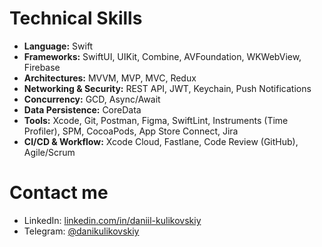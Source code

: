 
# Technical Skills

- **Language:** Swift  
- **Frameworks:** SwiftUI, UIKit, Combine, AVFoundation, WKWebView, Firebase  
- **Architectures:** MVVM, MVP, MVC, Redux  
- **Networking & Security:** REST API, JWT, Keychain, Push Notifications  
- **Concurrency:** GCD, Async/Await  
- **Data Persistence:** CoreData  
- **Tools:** Xcode, Git, Postman, Figma, SwiftLint, Instruments (Time Profiler), SPM, CocoaPods, App Store Connect, Jira  
- **CI/CD & Workflow:** Xcode Cloud, Fastlane, Code Review (GitHub), Agile/Scrum  


# Contact me

- LinkedIn: [linkedin.com/in/daniil-kulikovskiy](https://www.linkedin.com/in/daniil-kulikovskiy)  
- Telegram: [@danikulikovskiy](https://t.me/danikulikovskiy)  
